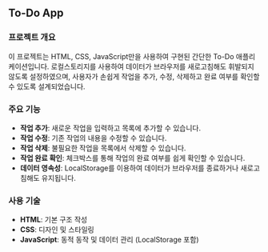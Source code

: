 ## To-Do App

### 프로젝트 개요

이 프로젝트는 HTML, CSS, JavaScript만을 사용하여 구현된 간단한 To-Do 애플리케이션입니다.
로컬스토리지를 사용하여 데이터가 브라우저를 새로고침해도 휘발되지 않도록 설정하였으며, 사용자가 손쉽게 작업을 추가, 수정, 삭제하고 완료 여부를 확인할 수 있도록 설계되었습니다.

### 주요 기능

- **작업 추가**: 새로운 작업을 입력하고 목록에 추가할 수 있습니다.
- **작업 수정**: 기존 작업의 내용을 수정할 수 있습니다.
- **작업 삭제**: 불필요한 작업을 목록에서 삭제할 수 있습니다.
- **작업 완료 확인**: 체크박스를 통해 작업의 완료 여부를 쉽게 확인할 수 있습니다.
- **데이터 영속성**: LocalStorage를 이용하여 데이터가 브라우저를 종료하거나 새로고침해도 유지됩니다.

### 사용 기술

- **HTML**: 기본 구조 작성
- **CSS**: 디자인 및 스타일링
- **JavaScript**: 동적 동작 및 데이터 관리 (LocalStorage 포함)
